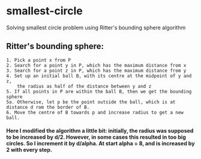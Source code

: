 # smallest-circle
Solving smallest circle problem using Ritter's bounding sphere algorithm

## Ritter's bounding sphere:
    1. Pick a point x from P
    2. Search for a point y in P, which has the maximum distance from x
    3. Search for a point z in P, which has the maximum distance from y
    4. Set up an initial ball B, with its centre at the midpoint of y and z, 
        the radius as half of the distance between y and z
    5. If all points in P are within the ball B, then we get the bounding sphere
    5a. Otherwise, let p be the point outside the ball, which is at distance d rom the border of B. 
    6. Move the centre of B towards p and increase radius to get a new ball. 
#### Here I modified the algorithm a little bit: initially, the radius was supposed to be increased by d/2. However, in some cases this resulted in too big circles. So I increment it by d/alpha. At start alpha = 8, and is increased by 2 with every step.

